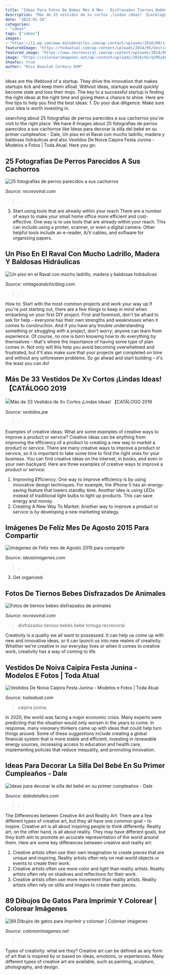 ```yaml
---
title: "Ideas Para Fotos De Bebes Mes A Mes - Disfrazados Tiernos Bebés Bebé Tortuga Recreoviral"
description: "Más de 33 vestidos de xv cortos ¡lindas ideas! 【catálogo 2019"
date: "2023-01-28"
categories:
- "ideas"
tags: ["ideas"]
images:
- "https://i1.wp.com/www.daledetalles.com/wp-content/uploads/2016/09/silla-de-bebe-decorada7.jpg"
featuredImage: "https://todaatual.com/wp-content/uploads/2014/05/Vestidos-De-Noiva-Caipira-6-767x1024.jpg"
featured_image: "https://www.recreoviral.com/wp-content/uploads/2014/08/bebes-disfrazados-de-animales.jpg"
image: "https://colorearimagenes.net/wp-content/uploads/2016/02/qcM5ybLcx.gif"
ShowToc: true
author: "Miss Beaulah Corkery DVM"
---
```



Ideas are the lifeblood of a startup. They drive the innovation that makes startups tick and keep them afloat. Without ideas, startups would quickly become stale and lose their mojo. The key to a successful startup is finding the right ideas at the right time and giving them a chance to shine. Here are five tips to help you find the best ideas: 1. Do your due diligence: Make sure your idea is worth investing in.

	

		
searching about 25 fotografías de perros parecidos a sus cachorros you've visit to the right place. We have 8 Images about 25 fotografías de perros parecidos a sus cachorros like Ideas para decorar la silla del bebé en su primer cumpleaños - Dale, Un piso en el Raval con mucho ladrillo, madera y baldosas hidráulicas and also Vestidos De Noiva Caipira Festa Junina - Modelos e Fotos | Toda Atual. Here you go:
		
    
## 25 Fotografías De Perros Parecidos A Sus Cachorros

<img loading=lazy src="https://www.recreoviral.com/wp-content/uploads/2015/08/Fotografías-de-perros-con-sus-cachorros-22.jpg" onerror="this.onerror=null;this.src='https://tse4.mm.bing.net/th?id=OIP.dn_iqNWtBg9fVSmxPOAulgHaJT&amp;pid=15.1';" alt="25 fotografías de perros parecidos a sus cachorros">

_Source: recreoviral.com_

>. 

	

3) Start using tools that are already within your reach
There are a number of ways to make your small home office more efficient and cost-effective. One way is to use tools that are already within your reach. This can include using a printer, scanner, or even a digital camera. Other helpful tools include an e-reader, A/V cables, and software for organizing papers.

    
## Un Piso En El Raval Con Mucho Ladrillo, Madera Y Baldosas Hidráulicas

<img loading=lazy src="https://www.vintageandchicblog.com/wp-content/uploads/2018/07/piso-techo-bovedilla-catalana-decoracion-moderna-reforma.jpg" onerror="this.onerror=null;this.src='https://tse2.mm.bing.net/th?id=OIP.CDwsZLEidbVBWreGE71vOwHaLH&amp;pid=15.1';" alt="Un piso en el Raval con mucho ladrillo, madera y baldosas hidráulicas">

_Source: vintageandchicblog.com_

>. 

	

How to: Start with the most common projects and work your way up
If you're just starting out, there are a few things to keep in mind when embarking on your first DIY project. First and foremost, don't be afraid to ask for help – everyone has their own strengths and weaknesses when it comes to construction. And if you have any trouble understanding something or struggling with a project, don't worry; anyone can learn from experience.
Of course, no one is born knowing how to do everything by themselves – that's where the importance of having some type of plan comes in. Not only will this help you avoid becoming overwhelmed and frustrated, but it'll also make sure that your projects get completed on time and without any unforeseen problems. So go ahead and start building – it's the least you can do!

    
## Más De 33 Vestidos De Xv Cortos ¡Lindas Ideas! 【CATÁLOGO 2019

<img loading=lazy src="https://1.bp.blogspot.com/-ZUJlaEMzuro/W6T5VbmjOTI/AAAAAAADBy4/nZjgiiUno684p-teIyaJBSeSfF-kGvjSQCLcBGAs/s1600/Vestidos-de-xv-cortos-8.JPG" onerror="this.onerror=null;this.src='https://tse2.mm.bing.net/th?id=OIP.b5ad1jm9SwjfrKG5fCbsOQHaJ3&amp;pid=15.1';" alt="Más de 33 Vestidos de Xv Cortos ¡Lindas Ideas! 【CATÁLOGO 2019">

_Source: vestidos.pw_

>. 

	

Examples of creative ideas: What are some examples of creative ways to improve a product or service?
Creative ideas can be anything from improving the efficiency of a product to creating a new way to market a product or service. There are many creative ways to improve a product or service, so it is important to take some time to find the right ones for your business. You can find creative ideas on the internet, in books, and even in your own backyard. Here are three examples of creative ways to improve a product or service: 
1. Improving Efficiency: One way to improve efficiency is by using innovative design techniques. For example, the iPhone 5 has an energy-saving feature that lowers standby time. Another idea is using LEDs instead of traditional light bulbs to light up products. This can save energy and money. 
2. Creating A New Way To Market: Another way to improve a product or service is by developing a new marketing strategy.

    
## Imágenes De Felíz Mes De Agosto 2015 Para Compartir

<img loading=lazy src="https://ideasimagenes.com/wp-content/uploads/2015/07/Agosto.gif" onerror="this.onerror=null;this.src='https://tse1.mm.bing.net/th?id=OIP.VTUGDuq7niIa6h070fZhHgAAAA&amp;pid=15.1';" alt="Imágenes de Felíz mes de Agosto 2015 para compartir">

_Source: ideasimagenes.com_

>. 

	

3. Get organized.

    
## Fotos De Tiernos Bebes Disfrazados De Animales

<img loading=lazy src="https://www.recreoviral.com/wp-content/uploads/2014/08/bebes-disfrazados-de-animales.jpg" onerror="this.onerror=null;this.src='https://tse4.mm.bing.net/th?id=OIP.CXwto5tNk9RqQTozec0xPgHaD3&amp;pid=15.1';" alt="Fotos de tiernos bebes disfrazados de animales">

_Source: recreoviral.com_

>disfrazados tiernos bebés bebé tortuga recreoviral. 

	

Creativity is a quality we all want to possessed. It can help us come up with new and innovative ideas, or it can launch us into new realms of creativity. Whether we're creative in our everyday lives or when it comes to creative work, creativity has a way of coming to life.

    
## Vestidos De Noiva Caipira Festa Junina - Modelos E Fotos | Toda Atual

<img loading=lazy src="https://todaatual.com/wp-content/uploads/2014/05/Vestidos-De-Noiva-Caipira-6-767x1024.jpg" onerror="this.onerror=null;this.src='https://tse4.mm.bing.net/th?id=OIP.5rR2VRqanGTUJcYAPK-4hQHaJ4&amp;pid=15.1';" alt="Vestidos De Noiva Caipira Festa Junina - Modelos e Fotos | Toda Atual">

_Source: todaatual.com_

>caipira junina. 

	

In 2020, the world was facing a major economic crisis. Many experts were predicting that the situation would only worsen in the years to come. In response, many visionary thinkers came up with ideas that could help turn things around. Some of these suggestions include creating a global financial system that is more stable and efficient, investing in renewable energy sources, increasing access to education and health care, implementing policies that reduce inequality, and promoting innovation.

    
## Ideas Para Decorar La Silla Del Bebé En Su Primer Cumpleaños - Dale

<img loading=lazy src="https://i1.wp.com/www.daledetalles.com/wp-content/uploads/2016/09/silla-de-bebe-decorada7.jpg" onerror="this.onerror=null;this.src='https://tse4.mm.bing.net/th?id=OIP.VjTKYyAJu-xE9ntc33HH9gHaLG&amp;pid=15.1';" alt="Ideas para decorar la silla del bebé en su primer cumpleaños - Dale">

_Source: daledetalles.com_

>. 

	

The Differences between Creative Art and Reality Art: There are a few different types of creative art, but they all have one common goal – to inspire.
Creative art is all about inspiring people to think differently. Reality art, on the other hand, is all about reality. They may have different goals, but they both aim to promote an accurate representation of the world around them. Here are some key differences between creative and reality art: 
1) Creative artists often use their own imagination to create pieces that are unique and inspiring. Reality artists often rely on real-world objects or events to create their work. 
2) Creative artists often use more color and light than reality artists. Reality artists often rely on shadows and reflections for their work. 
3) Creative artists often use more movement than reality artists. Reality artists often rely on stills and images to create their pieces.

    
## 89 Dibujos De Gatos Para Imprimir Y Colorear | Colorear Imágenes

<img loading=lazy src="https://colorearimagenes.net/wp-content/uploads/2016/02/qcM5ybLcx.gif" onerror="this.onerror=null;this.src='https://tse3.mm.bing.net/th?id=OIP.BOV4r-OWf9GkMgK7hZmHmwHaKr&amp;pid=15.1';" alt="89 Dibujos de gatos para imprimir y colorear | Colorear imágenes">

_Source: colorearimagenes.net_

>. 

	

Types of creativity: what are they?
Creative art can be defined as any form of art that is inspired by or based on ideas, emotions, or experiences. Many different types of creative art are available, such as painting, sculpture, photography, and design.

